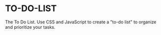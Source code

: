# TO-DO-LIST
The To Do List. Use CSS and JavaScript to create a "to-do list" to organize and prioritize your tasks.
